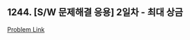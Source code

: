 ## 1244. [S/W 문제해결 응용] 2일차 - 최대 상금
[Problem Link](https://swexpertacademy.com/main/code/problem/problemDetail.do?contestProbId=AV15Khn6AN0CFAYD&categoryId=AV15Khn6AN0CFAYD&categoryType=CODE)
 